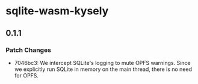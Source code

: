# sqlite-wasm-kysely

## 0.1.1

### Patch Changes

- 7046bc3: We intercept SQLite's logging to mute OPFS warnings. Since we explicitly run SQLite in memory on the main thread, there is no need for OPFS.
